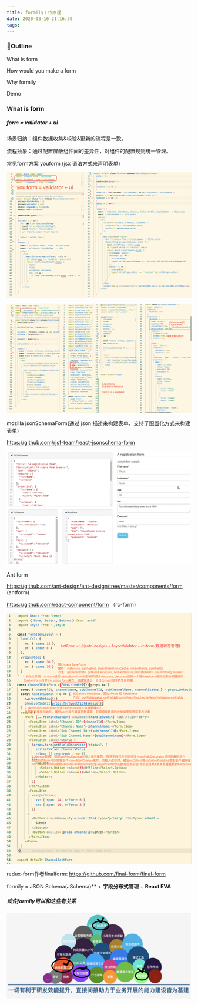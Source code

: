 ```yaml
---
title: formily工作原理
date: 2020-03-16 21:16:30
tags:
---
```


### Outline

What is form

How would you make a form

Why formily

Demo

### What is form

##### form = validator + ui 

场景归纳：组件数据收集&校验&更新的流程是一致。

流程抽象：通过配置屏蔽组件间的差异性，对组件的配置规则统一管理。

常见form方案 youform (jsx 语法方式来声明表单)

![Alt text](../images/ayouform.png)

![Alt text](../images/qqschemaform.png)

mozilla  jsonSchemaForm(通过 json 描述来构建表单，支持了配置化方式来构建表单)

 https://github.com/rjsf-team/react-jsonschema-form

![Alt text](../images/mozschemaform.gif)

Ant form 

 https://github.com/ant-design/ant-design/tree/master/components/form (antform)

https://github.com/react-component/form （rc-form）

![](../images/antformdemo.png)

redux-form作者finalform: https://github.com/final-form/final-form







formily = JSON Schema(JSchema)** + **字段分布式管理** + **React EVA**

##### 或许formliy可以和这些有关系

![Alt text](../images/formcando.png)





